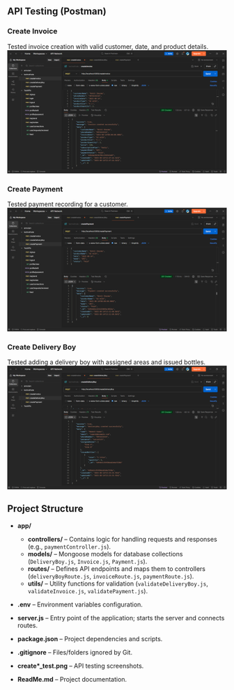 ## API Testing (Postman)

### Create Invoice

Tested invoice creation with valid customer, date, and product details.  
![Create Invoice](createInvoice_test.png)

### Create Payment

Tested payment recording for a customer.  
![Create Payment](createPayment_test.png)

### Create Delivery Boy

Tested adding a delivery boy with assigned areas and issued bottles.  
![Create Delivery Boy](createDeliveryBoy_test.png)

## Project Structure

- **app/**

  - **controllers/** – Contains logic for handling requests and responses (e.g., `paymentController.js`).
  - **models/** – Mongoose models for database collections (`DeliveryBoy.js`, `Invoice.js`, `Payment.js`).
  - **routes/** – Defines API endpoints and maps them to controllers (`deliveryBoyRoute.js`, `invoiceRoute.js`, `paymentRoute.js`).
  - **utils/** – Utility functions for validation (`validateDeliveryBoy.js`, `validateInvoice.js`, `validatePayment.js`).

- **.env** – Environment variables configuration.
- **server.js** – Entry point of the application; starts the server and connects routes.
- **package.json** – Project dependencies and scripts.
- **.gitignore** – Files/folders ignored by Git.
- **create\*\_test.png** – API testing screenshots.
- **ReadMe.md** – Project documentation.
